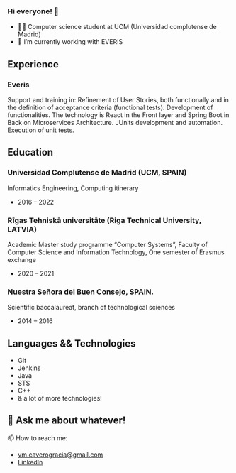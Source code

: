 ### Hi everyone! 👋

- 🧑‍🎓 Computer science student at UCM (Universidad complutense de Madrid)
- 🔭 I’m currently working with EVERIS


## Experience
### Everis
Support and training in:
Refinement of User Stories, both functionally and in the definition of acceptance criteria (functional tests).
Development of functionalities. The technology is React in the Front layer and Spring Boot in Back on Microservices Architecture.
JUnits development and automation.
Execution of unit tests.

## Education

### Universidad Complutense de Madrid (UCM, SPAIN)
Informatics Engineering, Computing itinerary
- 2016 – 2022

### Rīgas Tehniskā universitāte (Riga Technical University, LATVIA)
Academic Master study programme “Computer Systems”, Faculty of Computer Science and Information Technology, One semester of Erasmus exchange
- 2020 – 2021

### Nuestra Señora del Buen Consejo, SPAIN.
Scientific baccalaureat, branch of technological sciences
- 2014 – 2016

## Languages && Technologies
- Git
- Jenkins
- Java
- STS
- C++
- & a lot of more technologies! 

## 💬 Ask me about whatever!
📫 How to reach me: 
- vm.caverogracia@gmail.com
- [LinkedIn](https://www.linkedin.com/in/vcavero/)
